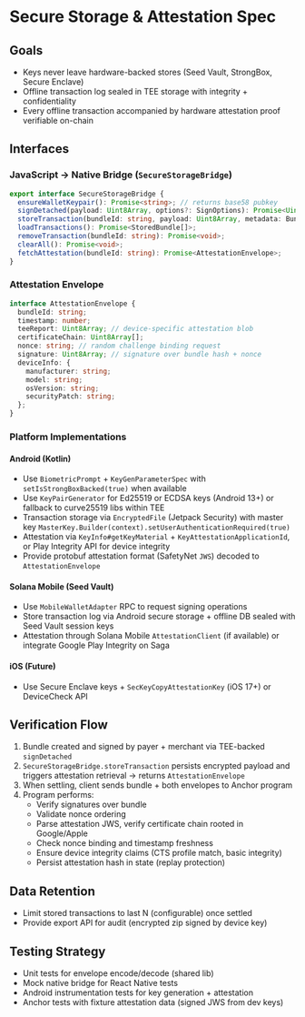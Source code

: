 # Secure Storage & Attestation Spec

## Goals
- Keys never leave hardware-backed stores (Seed Vault, StrongBox, Secure Enclave)
- Offline transaction log sealed in TEE storage with integrity + confidentiality
- Every offline transaction accompanied by hardware attestation proof verifiable on-chain

## Interfaces

### JavaScript -> Native Bridge (`SecureStorageBridge`)
```ts
export interface SecureStorageBridge {
  ensureWalletKeypair(): Promise<string>; // returns base58 pubkey
  signDetached(payload: Uint8Array, options?: SignOptions): Promise<Uint8Array>;
  storeTransaction(bundleId: string, payload: Uint8Array, metadata: BundleMetadata): Promise<void>;
  loadTransactions(): Promise<StoredBundle[]>;
  removeTransaction(bundleId: string): Promise<void>;
  clearAll(): Promise<void>;
  fetchAttestation(bundleId: string): Promise<AttestationEnvelope>;
}
```

### Attestation Envelope
```ts
interface AttestationEnvelope {
  bundleId: string;
  timestamp: number;
  teeReport: Uint8Array; // device-specific attestation blob
  certificateChain: Uint8Array[];
  nonce: string; // random challenge binding request
  signature: Uint8Array; // signature over bundle hash + nonce
  deviceInfo: {
    manufacturer: string;
    model: string;
    osVersion: string;
    securityPatch: string;
  };
}
```

### Platform Implementations

#### Android (Kotlin)
- Use `BiometricPrompt` + `KeyGenParameterSpec` with `setIsStrongBoxBacked(true)` when available
- Use `KeyPairGenerator` for Ed25519 or ECDSA keys (Android 13+) or fallback to curve25519 libs within TEE
- Transaction storage via `EncryptedFile` (Jetpack Security) with master key `MasterKey.Builder(context).setUserAuthenticationRequired(true)`
- Attestation via `KeyInfo#getKeyMaterial` + `KeyAttestationApplicationId`, or Play Integrity API for device integrity
- Provide protobuf attestation format (SafetyNet `JWS`) decoded to `AttestationEnvelope`

#### Solana Mobile (Seed Vault)
- Use `MobileWalletAdapter` RPC to request signing operations
- Store transaction log via Android secure storage + offline DB sealed with Seed Vault session keys
- Attestation through Solana Mobile `AttestationClient` (if available) or integrate Google Play Integrity on Saga

#### iOS (Future)
- Use Secure Enclave keys + `SecKeyCopyAttestationKey` (iOS 17+) or DeviceCheck API

## Verification Flow
1. Bundle created and signed by payer + merchant via TEE-backed `signDetached`
2. `SecureStorageBridge.storeTransaction` persists encrypted payload and triggers attestation retrieval -> returns `AttestationEnvelope`
3. When settling, client sends bundle + both envelopes to Anchor program
4. Program performs:
   - Verify signatures over bundle
   - Validate nonce ordering
   - Parse attestation JWS, verify certificate chain rooted in Google/Apple
   - Check nonce binding and timestamp freshness
   - Ensure device integrity claims (CTS profile match, basic integrity)
   - Persist attestation hash in state (replay protection)

## Data Retention
- Limit stored transactions to last N (configurable) once settled
- Provide export API for audit (encrypted zip signed by device key)

## Testing Strategy
- Unit tests for envelope encode/decode (shared lib)
- Mock native bridge for React Native tests
- Android instrumentation tests for key generation + attestation
- Anchor tests with fixture attestation data (signed JWS from dev keys)

